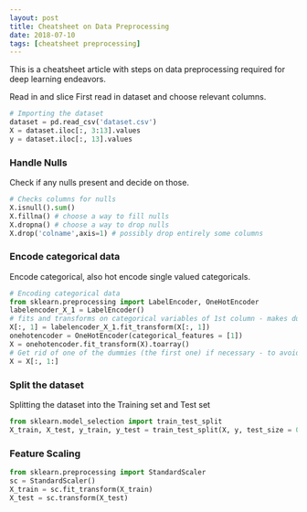 ```yaml
---
layout: post
title: Cheatsheet on Data Preprocessing
date: 2018-07-10
tags: [cheatsheet preprocessing]
---
```


This is a cheatsheet article with steps on data preprocessing required for deep learning endeavors.

Read in and slice
First read in dataset and choose relevant columns.


```python
# Importing the dataset
dataset = pd.read_csv('dataset.csv')
X = dataset.iloc[:, 3:13].values
y = dataset.iloc[:, 13].values
```

### Handle Nulls
Check if any nulls present and decide on those.


```python
# Checks columns for nulls
X.isnull().sum()
X.fillna() # choose a way to fill nulls
X.dropna() # choose a way to drop nulls
X.drop('colname',axis=1) # possibly drop entirely some columns
```

### Encode categorical data
Encode categorical, also hot encode single valued categoricals.


```python
# Encoding categorical data
from sklearn.preprocessing import LabelEncoder, OneHotEncoder
labelencoder_X_1 = LabelEncoder()
# fits and transforms on categorical variables of 1st column - makes dummies
X[:, 1] = labelencoder_X_1.fit_transform(X[:, 1])
onehotencoder = OneHotEncoder(categorical_features = [1])
X = onehotencoder.fit_transform(X).toarray()
# Get rid of one of the dummies (the first one) if necessary - to avoid dummy trap.
X = X[:, 1:]
```

### Split the dataset
Splitting the dataset into the Training set and Test set


```python
from sklearn.model_selection import train_test_split
X_train, X_test, y_train, y_test = train_test_split(X, y, test_size = 0.2, random_state = 0)
```

### Feature Scaling


```python
from sklearn.preprocessing import StandardScaler
sc = StandardScaler()
X_train = sc.fit_transform(X_train)
X_test = sc.transform(X_test)
```
